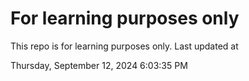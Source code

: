 # For learning purposes only
This repo is for learning purposes only.
Last updated at

Thursday, September 12, 2024 6:03:35 PM


